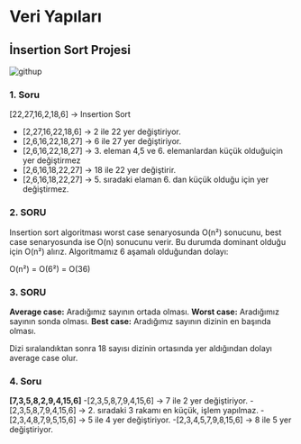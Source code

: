 # Veri Yapıları

## İnsertion Sort Projesi

![githup](https://github.com/itaskinn/kodluyoruzilkrepo/blob/main/Patika.dev_Veri%20yap%C4%B1lar%C4%B1%20ve%20algoritmalar/Insertion%20Sort.png)

### 1. Soru

[22,27,16,2,18,6] -> Insertion Sort

- [2,27,16,22,18,6] -> 2 ile 22 yer değiştiriyor.
- [2,6,16,22,18,27] -> 6 ile 27 yer değiştiriyor.
- [2,6,16,22,18,27] -> 3. eleman 4,5 ve 6. elemanlardan küçük olduğuiçin yer değiştirmez
- [2,6,16,18,22,27] -> 18 ile 22 yer değiştirir.
- [2,6,16,18,22,27] -> 5. sıradaki elaman 6. dan küçük olduğu için yer değiştirmez.

### 2. SORU

Insertion sort algoritması worst case senaryosunda O(n²) sonucunu, best case senaryosunda ise O(n) sonucunu verir. Bu durumda dominant olduğu için  O(n²) alırız.
Algoritmamız 6 aşamalı olduğundan dolayı:

O(n²) = O(6²) = O(36)

### 3. SORU

**Average case:** Aradığımız sayının ortada olması.
**Worst case:** Aradığımız sayının sonda olması.
**Best case:** Aradığımız sayının dizinin en başında olması.

Dizi sıralandıktan sonra 18 sayısı dizinin ortasında yer aldığından dolayı average case olur.

### 4. Soru

**[7,3,5,8,2,9,4,15,6]**
-[2,3,5,8,7,9,4,15,6] -> 7 ile 2 yer değiştiriyor.
-[2,3,5,8,7,9,4,15,6] -> 2. sıradaki 3 rakamı en küçük, işlem yapılmaz.
-[2,3,4,8,7,9,5,15,6] -> 5 ile 4 yer değiştiriyor.
-[2,3,4,5,7,9,8,15,6] -> 8 ile 5 yer değiştiriyor.

